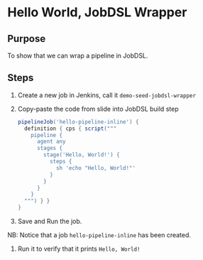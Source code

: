 # Hello World, JobDSL Wrapper

## Purpose

To show that we can wrap a pipeline in JobDSL.

## Steps

1. Create a new job in Jenkins, call it `demo-seed-jobdsl-wrapper`

1. Copy-paste the code from slide into JobDSL build step

    ```groovy
    pipelineJob('hello-pipeline-inline') {
      definition { cps { script("""
        pipeline {
          agent any
          stages {
            stage('Hello, World!') {
              steps {
                sh 'echo "Hello, World!"'
              }
            }
          }
        }
      """) } }
    }
    ```

1. Save and Run the job.

NB: Notice that a job `hello-pipeline-inline` has been created.

1. Run it to verify that it prints `Hello, World!`

